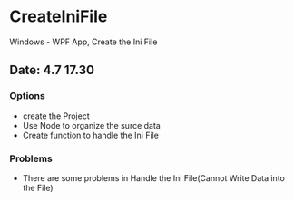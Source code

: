 # CreateIniFile
Windows -  WPF App, Create the Ini File

## Date: 4.7 17.30
### Options
* create the Project
* Use Node to organize the surce data
* Create function to handle the Ini File

### Problems
* There are some problems in Handle the Ini File(Cannot Write Data into the File)
